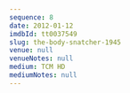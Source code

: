```yaml
---
sequence: 8
date: 2012-01-12
imdbId: tt0037549
slug: the-body-snatcher-1945
venue: null
venueNotes: null
medium: TCM HD
mediumNotes: null
---
```

